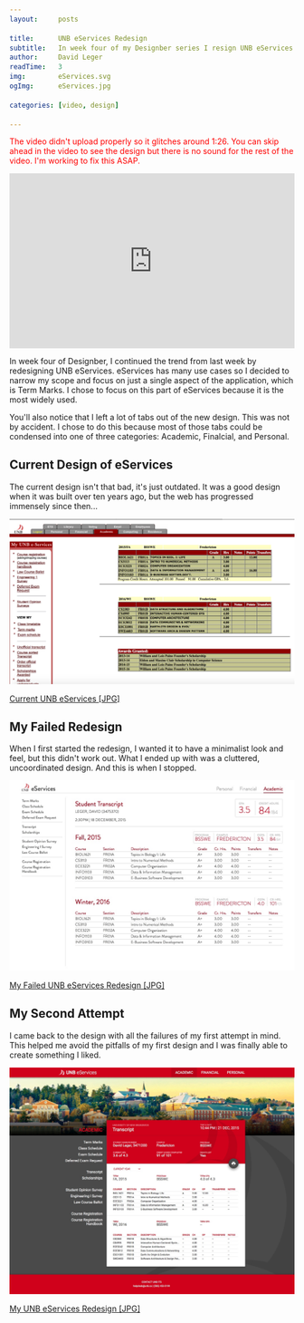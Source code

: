 ```yaml
---
layout:     posts

title:      UNB eServices Redesign
subtitle:   In week four of my Designber series I resign UNB eServices.
author:     David Leger
readTime:   3
img:        eServices.svg
ogImg:      eServices.jpg

categories: [video, design]

---
```


<span style="color: red">The video didn't upload properly so it glitches around 1:26. You can skip ahead in the video to see the design but there is no sound for the rest of the video. I'm working to fix this ASAP.</span>
<div style="position: relative; padding-bottom: 56.25%; padding-top: 25px; height: 0;">
    <iframe style="position: absolute; top: 0; left: 0; width: 100%; height: 100%;" width="100%" height="auto" src="https://www.youtube.com/embed/K2ptCvUg9ZI?rel=0&amp;showinfo=0" frameborder="0" allowfullscreen></iframe>
</div>

In week four of Designber, I continued the trend from last week by redesigning UNB eServices. eServices has many use cases so I decided to narrow my scope and focus on just a single aspect of the application, which is Term Marks. I chose to focus on this part of eServices because it is the most widely used.

You'll also notice that I left a lot of tabs out of the new design. This was not by accident. I chose to do this because most of those tabs could be condensed into one of three categories: Academic, Finalcial, and Personal.

## Current Design of eServices

The current design isn't that bad, it's just outdated. It was a good design when it was built over ten years ago, but the web has progressed immensely since then...

![Current UNB eServices Design](/assets/img/post/eServices-current.jpg)

[Current UNB eServices [JPG]](/assets/img/post/eServices-current.jpg)

## My Failed Redesign

When I first started the redesign, I wanted it to have a minimalist look and feel, but this didn't work out. What I ended up with was a cluttered, uncoordinated design. And this is when I stopped.

![My Failed UNB eServices Redesign](/assets/img/post/eServices-failed.jpg)

[My Failed UNB eServices Redesign [JPG]](/assets/img/post/eServices-failed.jpg)

## My Second Attempt

I came back to the design with all the failures of my first attempt in mind. This helped me avoid the pitfalls of my first design and I was finally able to create something I liked.

![My UNB eServices Redesign](/assets/img/post/eServices.jpg)

[My UNB eServices Redesign [JPG]](/assets/img/post/eServices.jpg)